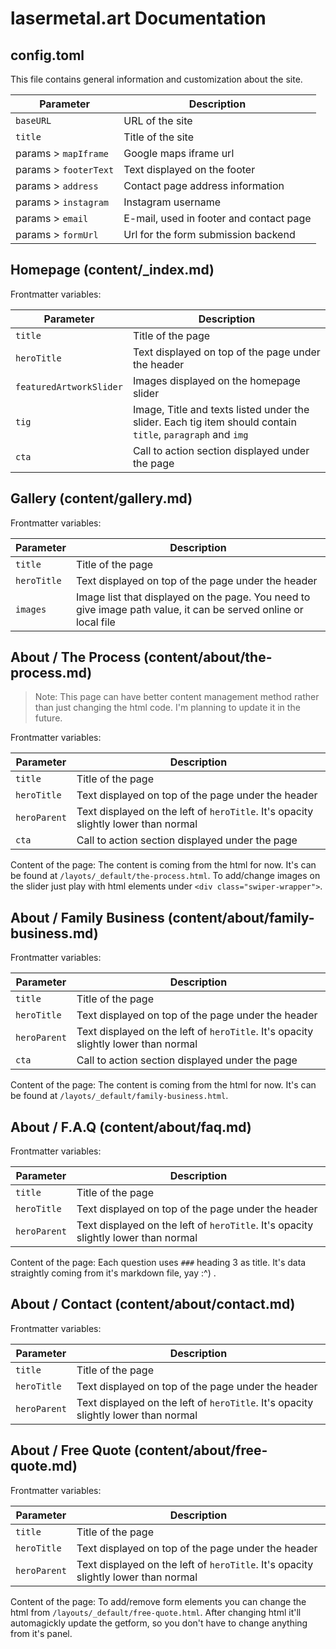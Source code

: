 # lasermetal.art Documentation

## config.toml

This file contains general information and customization about the site.

| Parameter | Description |
|---|---|
| `baseURL` | URL of the site |
| `title` | Title of the site |
| params > `mapIframe` | Google maps iframe url |
| params > `footerText` | Text displayed on the footer |
| params > `address` | Contact page address information |
| params > `instagram` | Instagram username |
| params > `email` | E-mail, used in footer and contact page |
| params > `formUrl` | Url for the form submission backend |

## Homepage (content/_index.md)

Frontmatter variables:

| Parameter | Description |
|---|---|
| `title` | Title of the page |
| `heroTitle` | Text displayed on top of the page under the header |
| `featuredArtworkSlider` | Images displayed on the homepage slider |
| `tig` | Image, Title and texts listed under the slider. Each tig item should contain `title`, `paragraph` and `img` |
| `cta` | Call to action section displayed under the page |

## Gallery (content/gallery.md)

Frontmatter variables:

| Parameter | Description |
|---|---|
| `title` | Title of the page |
| `heroTitle` | Text displayed on top of the page under the header |
| `images` | Image list that displayed on the page. You need to give image path value, it can be served online or local file |

## About / The Process (content/about/the-process.md)

> Note: This page can have better content management method rather than just changing the html code. I'm planning to update
> it in the future.

Frontmatter variables:

| Parameter | Description |
|---|---|
| `title` | Title of the page |
| `heroTitle` | Text displayed on top of the page under the header |
| `heroParent` | Text displayed on the left of `heroTitle`. It's opacity slightly lower than normal |
| `cta` | Call to action section displayed under the page |

Content of the page:
The content is coming from the html for now. It's can be found at `/layots/_default/the-process.html`. To add/change images on the
slider just play with html elements under `<div class="swiper-wrapper">`.

## About / Family Business (content/about/family-business.md)

Frontmatter variables:

| Parameter | Description |
|---|---|
| `title` | Title of the page |
| `heroTitle` | Text displayed on top of the page under the header |
| `heroParent` | Text displayed on the left of `heroTitle`. It's opacity slightly lower than normal |
| `cta` | Call to action section displayed under the page |

Content of the page:
The content is coming from the html for now. It's can be found at `/layots/_default/family-business.html`.

## About / F.A.Q (content/about/faq.md)

Frontmatter variables:

| Parameter | Description |
|---|---|
| `title` | Title of the page |
| `heroTitle` | Text displayed on top of the page under the header |
| `heroParent` | Text displayed on the left of `heroTitle`. It's opacity slightly lower than normal |

Content of the page:
Each question uses `###` heading 3 as title. It's data straightly coming from it's markdown file, yay :^) .

## About / Contact (content/about/contact.md)

Frontmatter variables:

| Parameter | Description |
|---|---|
| `title` | Title of the page |
| `heroTitle` | Text displayed on top of the page under the header |
| `heroParent` | Text displayed on the left of `heroTitle`. It's opacity slightly lower than normal |

## About / Free Quote (content/about/free-quote.md)

Frontmatter variables:

| Parameter | Description |
|---|---|
| `title` | Title of the page |
| `heroTitle` | Text displayed on top of the page under the header |
| `heroParent` | Text displayed on the left of `heroTitle`. It's opacity slightly lower than normal |

Content of the page:
To add/remove form elements you can change the html from `/layouts/_default/free-quote.html`. After changing html it'll automagickly
update the getform, so you don't have to change anything from it's panel.
